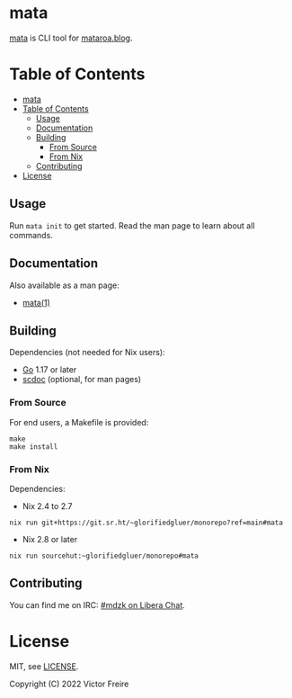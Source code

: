 # mata

[mata](https://git.sr.ht/~glorifiedgluer/monorepo/tree/main/item/mata/) is CLI tool for [mataroa.blog](https://mataroa.blog).

# Table of Contents

- [mata](#mata)
- [Table of Contents](#table-of-contents)
  - [Usage](#usage)
  - [Documentation](#documentation)
  - [Building](#building)
    - [From Source](#from-source)
    - [From Nix](#from-nix)
  - [Contributing](#contributing)
- [License](#license)

## Usage

Run `mata init` to get started. Read the man page to learn about all commands.

## Documentation

Also available as a man page:

- [mata(1)](https://git.sr.ht/~glorifiedgluer/monorepo/tree/main/item/mata/doc/mata.1.scd)

## Building

Dependencies (not needed for Nix users):

- [Go][] 1.17 or later
- [scdoc][] (optional, for man pages)

### From Source

For end users, a Makefile is provided:

```
make
make install
```

### From Nix

Dependencies:

- Nix 2.4 to 2.7

```
nix run git+https://git.sr.ht/~glorifiedgluer/monorepo?ref=main#mata
```

- Nix 2.8 or later

```
nix run sourcehut:~glorifiedgluer/monorepo#mata
```

## Contributing

You can find me on IRC: [#mdzk on Libera Chat](ircs://irc.libera.chat/#mdzk).

# License

MIT, see [LICENSE](https://git.sr.ht/~glorifiedgluer/mata/tree/master/LICENSE).

Copyright (C) 2022 Victor Freire

[go]: https://go.dev
[scdoc]: https://git.sr.ht/~sircmpwn/scdoc